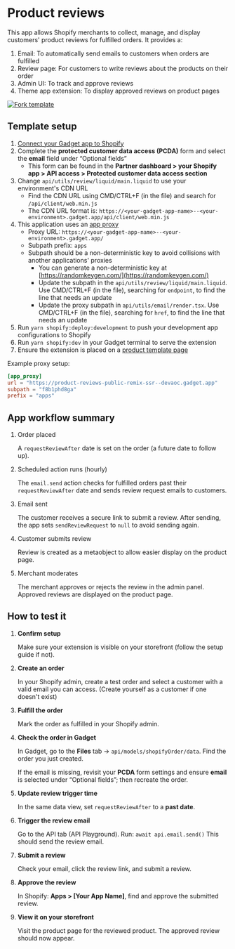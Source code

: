 # Product reviews

This app allows Shopify merchants to collect, manage, and display customers' product reviews for fulfilled orders. It provides a:

1. Email: To automatically send emails to customers when orders are fulfilled
2. Review page: For customers to write reviews about the products on their order
3. Admin UI: To track and approve reviews
4. Theme app extension: To display approved reviews on product pages

[![Fork template](https://img.shields.io/badge/Fork%20template-%233A0CFF?style=for-the-badge)](https://app.gadget.dev/auth/fork?domain=product-reviews-public-remix-ssr.gadget.app)

## Template setup

1. [Connect your Gadget app to Shopify](https://docs.gadget.dev/guides/plugins/shopify/quickstarts/shopify-quickstart)
2. Complete the **protected customer data access (PCDA)** form and select the **email** field under “Optional fields”
   - This form can be found in the **Partner dashboard > your Shopify app > API access > Protected customer data access section**
3. Change `api/utils/review/liquid/main.liquid` to use your environment's CDN URL
   - Find the CDN URL using CMD/CTRL+F (in the file) and search for `/api/client/web.min.js`
   - The CDN URL format is: `https://<your-gadget-app-name>--<your-environment>.gadget.app/api/client/web.min.js`
4. This application uses an [app proxy](https://shopify.dev/docs/apps/build/online-store/display-dynamic-data)
   - Proxy URL: `https://<your-gadget-app-name>--<your-environment>.gadget.app/`
   - Subpath prefix: `apps`
   - Subpath should be a non-deterministic key to avoid collisions with another applications' proxies
     - You can generate a non-deterministic key at [https://randomkeygen.com/](https://randomkeygen.com/)
     - Update the subpath in the `api/utils/review/liquid/main.liquid`. Use CMD/CTRL+F (in the file), searching for `endpoint`, to find the line that needs an update
     - Update the proxy subpath in `api/utils/email/render.tsx`. Use CMD/CTRL+F (in the file), searching for `href`, to find the line that needs an update
5. Run `yarn shopify:deploy:development` to push your development app configurations to Shopify
6. Run `yarn shopify:dev` in your Gadget terminal to serve the extension
7. Ensure the extension is placed on a [product template page](https://shopify.dev/docs/storefronts/themes/tools/online-editor)

Example proxy setup:

```toml
[app_proxy]
url = "https://product-reviews-public-remix-ssr--devaoc.gadget.app"
subpath = "f8b1phd8ga"
prefix = "apps"
```

## App workflow summary

1. Order placed

   A `requestReviewAfter` date is set on the order (a future date to follow up).

2. Scheduled action runs (hourly)

   The `email.send` action checks for fulfilled orders past their `requestReviewAfter` date and sends review request emails to customers.

3. Email sent

   The customer receives a secure link to submit a review. After sending, the app sets `sendReviewRequest` to `null` to avoid sending again.

4. Customer submits review

   Review is created as a metaobject to allow easier display on the product page.

5. Merchant moderates

   The merchant approves or rejects the review in the admin panel. Approved reviews are displayed on the product page.

## How to test it

1. **Confirm setup**

   Make sure your extension is visible on your storefront (follow the setup guide if not).

2. **Create an order**

   In your Shopify admin, create a test order and select a customer with a valid email you can access.
   (Create yourself as a customer if one doesn't exist)

3. **Fulfill the order**

   Mark the order as fulfilled in your Shopify admin.

4. **Check the order in Gadget**

   In Gadget, go to the **Files** tab → `api/models/shopifyOrder/data`.
   Find the order you just created.

   If the email is missing, revisit your **PCDA** form settings and ensure **email** is selected under “Optional fields”; then recreate the order.

5. **Update review trigger time**

   In the same data view, set `requestReviewAfter` to a **past date**.

6. **Trigger the review email**

   Go to the API tab (API Playground).
   Run: `await api.email.send()`
   This should send the review email.

7. **Submit a review**

   Check your email, click the review link, and submit a review.

8. **Approve the review**

   In Shopify: **Apps > [Your App Name]**, find and approve the submitted review.

9. **View it on your storefront**

   Visit the product page for the reviewed product.
   The approved review should now appear.
